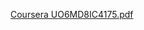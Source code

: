 
[Coursera UO6MD8IC4175.pdf](https://github.com/user-attachments/files/18278502/Coursera.UO6MD8IC4175.pdf)
